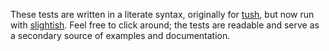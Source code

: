 These tests are written in a literate syntax, originally for [tush](https://github.com/adolfopa/tush), but now run with [slightish](https://github.com/misterfifths/slightish). Feel free to click around; the tests are readable and serve as a secondary source of examples and documentation.
